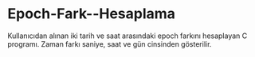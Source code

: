 # Epoch-Fark--Hesaplama
Kullanıcıdan alınan iki tarih ve saat arasındaki epoch farkını hesaplayan C programı. Zaman farkı saniye, saat ve gün cinsinden gösterilir.
